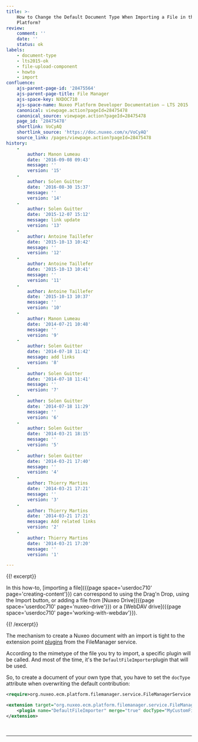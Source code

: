 ```yaml
---
title: >-
    How to Change the Default Document Type When Importing a File in the Nuxeo
    Platform?
review:
    comment: ''
    date: ''
    status: ok
labels:
    - document-type
    - lts2015-ok
    - file-upload-component
    - howto
    - import
confluence:
    ajs-parent-page-id: '28475564'
    ajs-parent-page-title: File Manager
    ajs-space-key: NXDOC710
    ajs-space-name: Nuxeo Platform Developer Documentation — LTS 2015
    canonical: viewpage.action?pageId=28475478
    canonical_source: viewpage.action?pageId=28475478
    page_id: '28475478'
    shortlink: VoCyAQ
    shortlink_source: 'https://doc.nuxeo.com/x/VoCyAQ'
    source_link: /pages/viewpage.action?pageId=28475478
history:
    - 
        author: Manon Lumeau
        date: '2016-09-08 09:43'
        message: ''
        version: '15'
    - 
        author: Solen Guitter
        date: '2016-08-30 15:37'
        message: ''
        version: '14'
    - 
        author: Solen Guitter
        date: '2015-12-07 15:12'
        message: link update
        version: '13'
    - 
        author: Antoine Taillefer
        date: '2015-10-13 10:42'
        message: ''
        version: '12'
    - 
        author: Antoine Taillefer
        date: '2015-10-13 10:41'
        message: ''
        version: '11'
    - 
        author: Antoine Taillefer
        date: '2015-10-13 10:37'
        message: ''
        version: '10'
    - 
        author: Manon Lumeau
        date: '2014-07-21 10:48'
        message: ''
        version: '9'
    - 
        author: Solen Guitter
        date: '2014-07-18 11:42'
        message: add links
        version: '8'
    - 
        author: Solen Guitter
        date: '2014-07-18 11:41'
        message: ''
        version: '7'
    - 
        author: Solen Guitter
        date: '2014-07-18 11:29'
        message: ''
        version: '6'
    - 
        author: Solen Guitter
        date: '2014-03-21 18:15'
        message: ''
        version: '5'
    - 
        author: Solen Guitter
        date: '2014-03-21 17:40'
        message: ''
        version: '4'
    - 
        author: Thierry Martins
        date: '2014-03-21 17:21'
        message: ''
        version: '3'
    - 
        author: Thierry Martins
        date: '2014-03-21 17:21'
        message: Add related links
        version: '2'
    - 
        author: Thierry Martins
        date: '2014-03-21 17:20'
        message: ''
        version: '1'

---
```

{{! excerpt}}

In this how-to, [importing a file]({{page space='userdoc710' page='creating-content'}}) can correspond to using the Drag'n Drop, using the Import button, or adding a file from [Nuxeo Drive]({{page space='userdoc710' page='nuxeo-drive'}}) or a [WebDAV drive]({{page space='userdoc710' page='working-with-webdav'}}).

{{! /excerpt}}

The mechanism to create a Nuxeo document with an import is tight to the extension point [plugins](http://explorer.nuxeo.org/nuxeo/site/distribution/Nuxeo%20Platform-7.10/viewExtensionPoint/org.nuxeo.ecm.platform.filemanager.service.FileManagerService--plugins) from the FileManager service.

According to the mimetype of the file you try to import, a specific plugin will be called. And most of the time, it's the `DefaultFileImporter`plugin that will be used.

So, to create a document of your own type that, you have to set the&nbsp;`docType` attribute when overwriting the default contribution:

```xml
<require>org.nuxeo.ecm.platform.filemanager.service.FileManagerService.Plugins</require>

<extension target="org.nuxeo.ecm.platform.filemanager.service.FileManagerService" point="plugins">
    <plugin name="DefaultFileImporter" merge="true" docType="MyCustomFileType" />
</extension>
```

&nbsp;

* * *